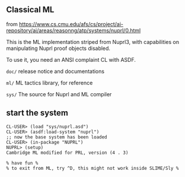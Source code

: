 Classical ML
---

from https://www.cs.cmu.edu/afs/cs/project/ai-repository/ai/areas/reasonng/atp/systems/nuprl/0.html

This is the ML implementation striped from Nuprl3, with capabilities on manipulating Nuprl proof
objects disabled.

To use it, you need an ANSI complaint CL with ASDF.

`doc/` release notice and documentations

`ml/` ML tactics library, for reference

`sys/` The source for Nuprl and ML compiler

## start the system

```
CL-USER> (load "sys/nuprl.asd")
CL-USER> (asdf:load-system "nuprl")
;; now the base system has been loaded
CL-USER> (in-package "NUPRL")
NUPRL> (setup)
Cambridge ML modified for PRL, version (4 . 3)

% have fun %
% to exit from ML, try ^D, this might not work inside SLIME/Sly %
```

